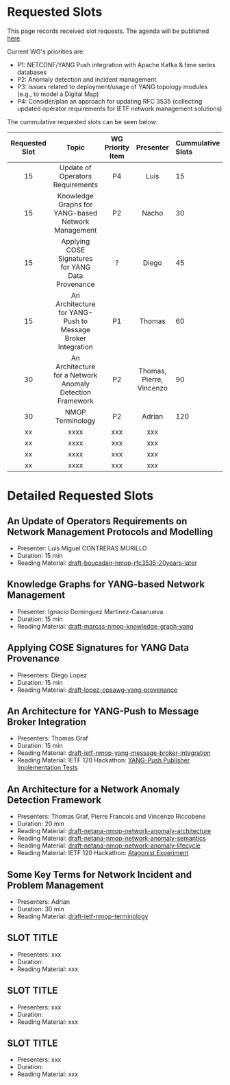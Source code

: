 # Requested Slots

This page records received slot requests. The agenda will be published [here](https://github.com/ietf-wg-nmop/IETF-Meetings/blob/main/120/agenda.md).

Current WG's priorities are:

* P1: NETCONF/YANG Push integration with Apache Kafka & time series databases
* P2: Anomaly detection and incident management
* P3: Issues related to deployment/usage of YANG topology modules (e.g., to model a Digital Map)
* P4: Consider/plan an approach for updating RFC 3535 (collecting updated operator requirements for IETF network management solutions)

The cummulative requested slots can be seen below:

| Requested Slot          | Topic              | WG Priority Item| Presenter | Cummulative Slots      |
|:-------------:|:-----------------:|:-----:|:-----:|:----------------|
| 15 | Update of Operators Requirements | P4 | Luis | 15    |
| 15 | Knowledge Graphs for YANG-based Network Management | P2| Nacho | 30    |
| 15 | Applying COSE Signatures for YANG Data Provenance | ? | Diego    | 45    |
| 15 | An Architecture for YANG-Push to Message Broker Integration | P1 | Thomas | 60    |
| 30 | An Architecture for a Network Anomaly Detection Framework | P2 | Thomas, Pierre, Vincenzo | 90    |
| 30 | NMOP Terminology | P2    | Adrian   | 120 |
| xx | xxxx | xxx    | xxx    |
| xx | xxxx | xxx    | xxx    |
| xx | xxxx | xxx    | xxx    |
| xx | xxxx | xxx    | xxx    |

# Detailed Requested Slots

## An Update of Operators Requirements on Network Management Protocols and Modelling

 * Presenter: Luis Miguel CONTRERAS MURILLO
 * Duration: 15 min
 * Reading Material: [draft-boucadair-nmop-rfc3535-20years-later](https://datatracker.ietf.org/doc/draft-boucadair-nmop-rfc3535-20years-later/)

## Knowledge Graphs for YANG-based Network Management

 * Presenter: Ignacio Dominguez Martinez-Casanueva
 * Duration: 15 min
 * Reading Material: [draft-marcas-nmop-knowledge-graph-yang](https://datatracker.ietf.org/doc/draft-marcas-nmop-knowledge-graph-yang/)

## Applying COSE Signatures for YANG Data Provenance

 * Presenters: Diego Lopez
 * Duration: 15 min
 * Reading Material: [draft-lopez-opsawg-yang-provenance](https://datatracker.ietf.org/doc/draft-lopez-opsawg-yang-provenance/)

## An Architecture for YANG-Push to Message Broker Integration

 * Presenters: Thomas Graf
 * Duration: 15 min
 * Reading Material: [draft-ietf-nmop-yang-message-broker-integration](https://datatracker.ietf.org/doc/draft-ietf-nmop-yang-message-broker-integration/)
 * Reading Material: IETF 120 Hackathon: [YANG-Push Publisher Implementation Tests](https://github.com/network-analytics/ietf-network-analytics-document-status/tree/main/120/Hackathon)

## An Architecture for a Network Anomaly Detection Framework

 * Presenters: Thomas Graf, Pierre Francois and Vincenzo Riccobene
 * Duration: 20 min
 * Reading Material: [draft-netana-nmop-network-anomaly-architecture](https://datatracker.ietf.org/doc/draft-netana-nmop-network-anomaly-architecture/)
 * Reading Material: [draft-netana-nmop-network-anomaly-semantics](https://datatracker.ietf.org/doc/draft-netana-nmop-network-anomaly-semantics/)
 * Reading Material: [draft-netana-nmop-network-anomaly-lifecycle](https://datatracker.ietf.org/doc/draft-netana-nmop-network-anomaly-lifecycle/)
 * Reading Material: IETF 120 Hackathon: [Atagonist Experiment](https://github.com/vriccobene/antagonist)

## Some Key Terms for Network Incident and Problem Management

 * Presenters: Adrian
 * Duration: 30 min
 * Reading Material: [draft-ietf-nmop-terminology](https://datatracker.ietf.org/doc/draft-ietf-nmop-terminology/)

## SLOT TITLE

 * Presenters: xxx
 * Duration:
 * Reading Material: xxx

## SLOT TITLE

 * Presenters: xxx
 * Duration:
 * Reading Material: xxx

## SLOT TITLE

 * Presenters: xxx
 * Duration:
 * Reading Material: xxx 
